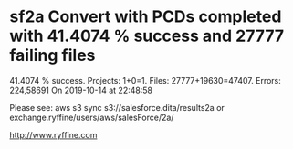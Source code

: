 # sf2a Convert with PCDs completed with 41.4074 % success and 27777 failing files

41.4074 % success. Projects: 1+0=1.  Files: 27777+19630=47407. Errors: 224,58691  On 2019-10-14 at 22:48:58



Please see: aws s3 sync s3://salesforce.dita/results2a or exchange.ryffine/users/aws/salesForce/2a/

http://www.ryffine.com

